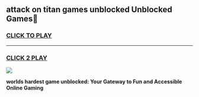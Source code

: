 
## attack on titan games unblocked Unblocked Games👋
<h3>
<a href="https://premium.freeplayer.one?title=attack_on_titan_games_unblocked&ref=16F">CLICK TO PLAY</a></h3>
<hr>

<h3>
<a href="https://premium.freeplayer.one?title=attack_on_titan_games_unblocked&ref=16F">CLICK 2 PLAY</a>
  
</h3>

<a href="https://premium.freeplayer.one?title=attack_on_titan_games_unblocked&ref=16F/"><img src="https://clearcache.store/games.png"></a>


**worlds hardest game unblocked: Your Gateway to Fun and Accessible Online Gaming**
